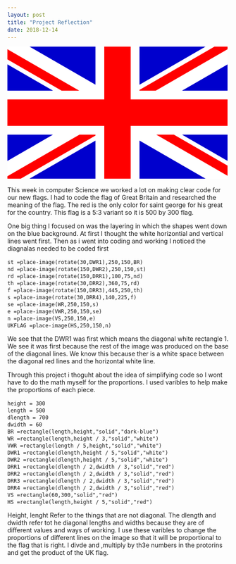 ```yaml
---
layout: post
title: "Project Reflection"
date: 2018-12-14
---
```


![Flag of The United Kingdom](/images/noahj.png)

  This week in computer Science we worked a lot on making clear code for our new flags. I had to code the flag of Great Britain and researched the meaning of the flag. The red is the only color for saint george for his great for the country. This flag is a 5:3 variant so it is 500 by 300 flag.

 One big thing I focused on was the layering in which the shapes went down on the blue background. At first I thought the white horizontial   and vertical lines went first. Then as i went into coding and working I noticed the diagnalas needed to be coded first 
 ```
st =place-image(rotate(30,DWR1),250,150,BR)
nd =place-image(rotate(150,DWR2),250,150,st)
rd =place-image(rotate(150,DRR1),100,75,nd)
th =place-image(rotate(30,DRR2),360,75,rd)
f =place-image(rotate(150,DRR3),445,250,th)
s =place-image(rotate(30,DRR4),140,225,f)
se =place-image(WR,250,150,s)
e =place-image(VWR,250,150,se)
n =place-image(VS,250,150,e)
UKFLAG =place-image(HS,250,150,n)
```
  We see that the DWR1 was first which means the diagonal white rectangle 1. We see it was first because the rest of the image was produced on the base of the diagonal lines. We know this because ther is a white space between the diagonal red lines and the horizontal white line.
  
  Through this project i thoguht about the idea of simplifying code so I wont have to do the math myself for the proportions. I used varibles to help make the proportions of each piece. 
  ```
height = 300
length = 500
dlength = 700
dwidth = 60
BR =rectangle(length,height,"solid","dark-blue")
WR =rectangle(length,height / 3,"solid","white")
VWR =rectangle(length / 5,height,"solid","white")
DWR1 =rectangle(dlength,height / 5,"solid","white")
DWR2 =rectangle(dlength,height / 5,"solid","white")
DRR1 =rectangle(dlength / 2,dwidth / 3,"solid","red")
DRR2 =rectangle(dlength / 2,dwidth / 3,"solid","red")
DRR3 =rectangle(dlength / 2,dwidth / 3,"solid","red")
DRR4 =rectangle(dlength / 2,dwidth / 3,"solid","red")
VS =rectangle(60,300,"solid","red")
HS =rectangle(length,height / 5,"solid","red")
  ```
  Height, lenght Refer to the things that are not diagonal. The dlength and dwidth refer tot he diagonal lengths and widths because they are of different values and ways of working. I use these varibles to change the proportions of different lines on the image so that it will be proportional to the flag that is right. I divde and ,multiply by th3e numbers in the protorins and get the product of the UK flag.
